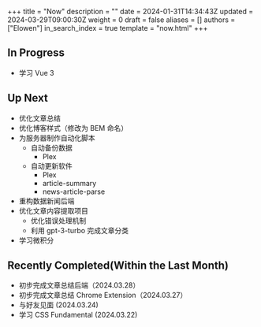 +++
title = "Now"
description = ""
date = 2024-01-31T14:34:43Z
updated = 2024-03-29T09:00:30Z
weight = 0
draft = false
aliases = []
authors = ["Elowen"]
in_search_index = true
template = "now.html"
+++

## In Progress

- 学习 Vue 3

## Up Next

- 优化文章总结
- 优化博客样式（修改为 BEM 命名）
- 为服务器制作自动化脚本
  - 自动备份数据
    - Plex
  - 自动更新软件
    - Plex
    - article-summary
    - news-article-parse
- 重构数据新闻后端
- 优化文章内容提取项目
  - 优化错误处理机制
  - 利用 gpt-3-turbo 完成文章分类
- 学习微积分

## Recently Completed(Within the Last Month)

- 初步完成文章总结后端（2024.03.28）
- 初步完成文章总结 Chrome Extension（2024.03.27）
- 与好友见面 (2024.03.24)
- 学习 CSS Fundamental (2024.03.22)
